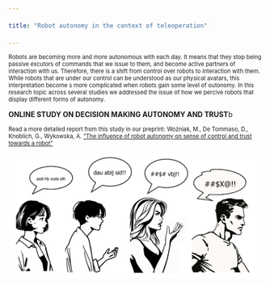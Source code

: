 ```yaml
---

title: "Robot autonomy in the context of teleoperation"

---
```


<p style="font-size: 80%;">Robots are becoming more and more autonomous with each day. It means that they stop being passive excutors of commands that we issue to them, and become active partners of interaction with us. Therefore, there is a shift from control over robots to interaction with them. While robots that are under our control can be understood as our physical avatars, this interpretation become s more complicated when robots gain some level of outonomy. In this research topic across several studies we addressed the issue of how we percive robots that display different forms of autonomy.</p>

<p><b>ONLINE STUDY ON DECISION MAKING AUTONOMY AND TRUST</b>b</p>
<p style="font-size: 80%;">Read a more detailed report from this study in our preprint: Woźniak, M., De Tommaso, D., Knoblich, G., Wykowska, A. <a href="https://osf.io/preprints/psyarxiv/xxxxxx"  target="_blank">"The influence of robot autonomy on sense of control and trust towards a robot"</a> </p>

<img src="/assets/images/Chinese whispers2.png">
